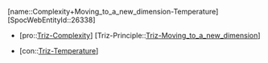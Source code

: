 ﻿---
type: TrizContradiction
aliases:
- Complexity+Moving_to_a_new_dimension-Temperature
license: CC BY-SA 4.0
copyright: https://github.com/SpocWeb
IsDeleted: false
IsReadOnly: false
Confidential: public
tags: 
- Triz/Contradiction
---
[name::Complexity+Moving_to_a_new_dimension-Temperature]
[SpocWebEntityId::26338]
+ [pro::[Triz-Complexity](tech/Triz/Parameter/Triz-Complexity.md)]
[Triz-Principle::[Triz-Moving_to_a_new_dimension](tech/Triz/Principle/Triz-Moving_to_a_new_dimension.md)]
- [con::[Triz-Temperature](tech/Triz/Parameter/Triz-Temperature.md)]

